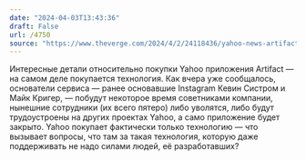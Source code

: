 ```yaml
---
date: "2024-04-03T13:43:36"
draft: False
url: /4750
source: "https://www.theverge.com/2024/4/2/24118436/yahoo-news-artifact-acquisition"
---
```


Интересные детали относительно покупки Yahoo приложения Artifact — на самом деле покупается технология. Как вчера уже сообщалось, основатели сервиса — ранее основавшие Instagram Кевин Систром и Майк Кригер, — побудут некоторое время советниками компании, нынешние сотрудники (их всего пятеро) либо уволятся, либо будут трудоустроены на других проектах Yahoo, а само приложение будет закрыто. Yahoo покупает фактически только технологию — что вызывает вопросы, что там за такая технология, которую даже поддерживать не надо силами людей, её разработавших?
